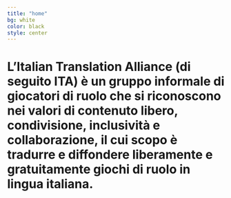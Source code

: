 ```yaml
---
title: "home"
bg: white
color: black
style: center
---
```


# L’Italian Translation Alliance (di seguito ITA) è un gruppo informale di giocatori di ruolo che si riconoscono nei valori di contenuto libero, condivisione, inclusività e collaborazione, il cui scopo è tradurre e diffondere liberamente e gratuitamente giochi di ruolo in lingua italiana.
